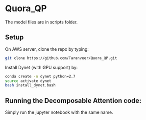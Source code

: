 # Quora_QP

The model files are in scripts folder. 

## Setup
On AWS server, clone the repo by typing:

```bash
git clone https://github.com/Taranveer/Quora_QP.git
```

Install Dynet (with GPU support) by:

```bash 
conda create -n dynet python=2.7
source activate dynet
bash install_dynet.bash
```

## Running the Decomposable Attention code:

Simply run the jupyter notebook with the same name.
